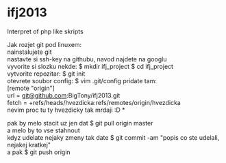 ifj2013
=======

Interpret of php like skripts

Jak rozjet git pod linuxem:<br>
nainstalujete git<br>
nastavte si ssh-key na githubu, navod najdete na googlu<br>
vyvorite si slozku nekde: $ mkdir ifj_project $ cd ifj_project<br>
vytvorite repozitar: $ git init<br>
otevrete soubor config: $ vim .git/config
pridate tam:<br>
[remote "origin"]<br>
url = git@github.com:BigTony/ifj2013.git<br>
fetch = +refs/heads/hvezdicka:refs/remotes/origin/hvezdicka<br>
nevim proc tu ty hvezdicky tak mrdaji :D * <br>

pak by melo stacit uz jen dat $ git pull origin master<br>
a melo by to vse stahnout<br>
kdyz udelate nejaky zmeny tak date $ git commit -am "popis co ste udelali, nejakej kratkej"<br>
a pak $ git push origin<br>



